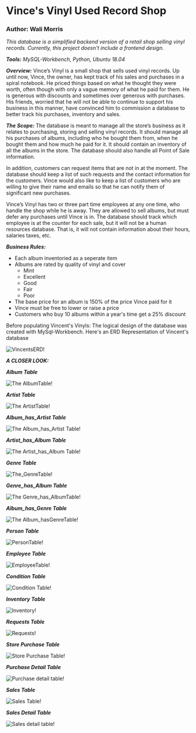    # Vince's Vinyl Used Record Shop #                                                  
   ### Author: Wali Morris ### 


*This database is a simplified backend version of a retail shop selling vinyl records. Currently, this 
project doesn't include a frontend design.*

***Tools:*** *MySQL-Workbench, Python, Ubuntu 18.04*

***Overview:***
Vince’s Vinyl is a small shop that sells used vinyl records. Up until now, Vince, the owner, has kept
track of his sales and purchases in a spiral notebook. He priced things based on what he thought
they were worth, often though with only a vague memory of what he paid for them. He is
generous with discounts and sometimes over generous with purchases. His friends, worried that
he will not be able to continue to support his business in this manner, have convinced him to
commission a database to better track his purchases, inventory and sales.


***The Scope:***
The database is meant to manage all the store’s business as it relates to purchasing, storing and
selling vinyl records. It should manage all his purchases of albums, including who he bought them
from, when he bought them and how much he paid for it. It should contain an inventory of all the
albums in the store. The database should also handle all Point of Sale information.

In addition, customers can request items that are not in at the moment. The database should keep
a list of such requests and the contact information for the customers. Vince would also like to
keep a list of customers who are willing to give their name and emails so that he can notify them
of significant new purchases.

Vince’s Vinyl has two or three part time employees at any one time, who handle the shop while he
is away. They are allowed to sell albums, but must defer any purchases until Vince is in. The
database should track which employee is at the counter for each sale, but it will not be a human
resources database. That is, it will not contain information about their hours, salaries taxes, etc.


***Business Rules:***
* Each album inventoried as a seperate item
* Albums are rated by quality of vinyl and cover
  * Mint
  * Excellent
  * Good 
  * Fair 
  * Poor
* The base price for an album is 150% of the price Vince paid for it
* Vince must be free to lower or raise a price
* Customers who buy 10 albums within a year's time get a 25% discount 


Before populating Vincent's Vinyls: The logical design of the database was created with MySql-Workbench. 
Here's an ERD Representation of Vincent's database 

![VincentsERD!](Images/VincentsVFinal.png)

***A CLOSER LOOK:***

***Album Table***

![The AlbumTable!](Images/AlbumTable.png)

***Artist Table***

![The ArtistTable!](Images/ArtistTable.png)

***Album_has_Artist Table***

![The Album_has_Artist Table!](Images/Album_has_ArtistTable.png)

***Artist_has_Album Table***

![The Artist_has_Album Table!](Images/Artist_has_AlbumTable.png)

***Genre Table*** 

![The_GenreTable!](Images/GenreTable.png)

***Genre_has_Album Table***

![The Genre_has_AlbumTable!](Images/Genre_has_AlbumTable.png)

***Album_has_Genre Table***

![The Album_hasGenreTable!](Images/Album_has_GenreTable.png)

***Person Table***

![PersonTable!](Images/PersonTable.png)

***Employee Table***

![EmployeeTable!](Images/EmployeeTable.png)

***Condition Table***

![Condition Table!](Images/ConditionTable.png)

***Inventory Table***

![Inventory!](Images/InventoryTable.png)

***Requests Table***

![Requests!](Images/RequestTable.png)

***Store Purchase Table***

![Store Purchase Table!](Images/StorePurchaseTable.png)

***Purchase Detail Table***

![Purchase detail table!](Images/PurchaseDetailTable.png)

***Sales Table***

![Sales Table!](Images/SalesTable.png)

***Sales Detail Table***

![Sales detail table!](Images/SalesDetailsTable.png)
